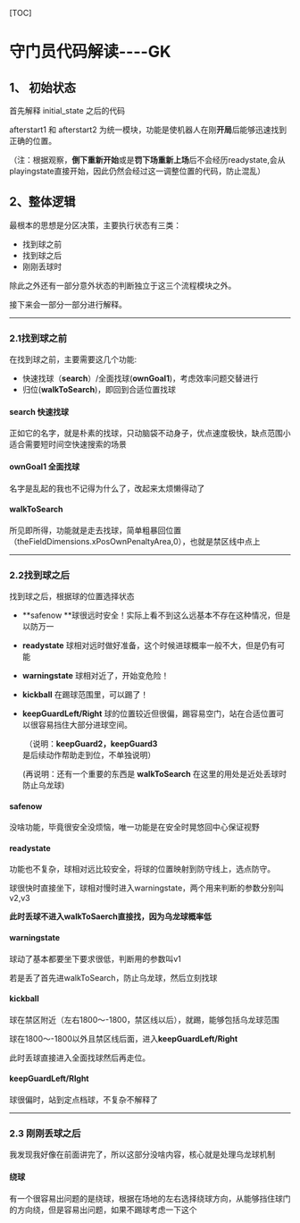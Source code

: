 [TOC]


# 守门员代码解读----GK

## 1、 初始状态

首先解释 initial_state 之后的代码

afterstart1 和 afterstart2 为统一模块，功能是使机器人在刚**开局**后能够迅速找到正确的位置。

（注：根据观察，**倒下重新开始**或是**罚下场重新上场**后不会经历readystate,会从playingstate直接开始，因此仍然会经过这一调整位置的代码，防止混乱）

## 2、整体逻辑

最根本的思想是分区决策，主要执行状态有三类：

* 找到球之前
* 找到球之后
* 刚刚丢球时

除此之外还有一部分意外状态的判断独立于这三个流程模块之外。

接下来会一部分一部分进行解释。

----

### 2.1找到球之前

在找到球之前，主要需要这几个功能:

* 快速找球（**search**）/全面找球(**ownGoal1**)，考虑效率问题交替进行
* 归位(**walkToSearch**)，即回到合适位置找球

#### search 快速找球

正如它的名字，就是朴素的找球，只动脑袋不动身子，优点速度极快，缺点范围小适合需要短时间空快速搜索的场景

#### ownGoal1 全面找球

名字是乱起的我也不记得为什么了，改起来太烦懒得动了

#### walkToSearch

所见即所得，功能就是走去找球，简单粗暴回位置（theFieldDimensions.xPosOwnPenaltyArea,0），也就是禁区线中点上

----

### 2.2找到球之后

找到球之后，根据球的位置选择状态

* **safenow **球很远时安全！实际上看不到这么远基本不存在这种情况，但是以防万一

* **readystate** 球相对远时做好准备，这个时候进球概率一般不大，但是仍有可能

* **warningstate** 球相对近了，开始变危险！

* **kickball** 在踢球范围里，可以踢了！

* **keepGuardLeft/Right** 球的位置较近但很偏，踢容易空门，站在合适位置可以很容易挡住大部分进球空间。

  ​											（说明：**keepGuard2，keepGuard3** 是后续动作帮助走到位，不单独说明）

  (再说明：还有一个重要的东西是 **walkToSearch** 在这里的用处是近处丢球时防止乌龙球)

#### safenow

没啥功能，毕竟很安全没烦恼，唯一功能是在安全时晃悠回中心保证视野

#### readystate

功能也不复杂，球相对远比较安全，将球的位置映射到防守线上，选点防守。

球很快时直接坐下，球相对慢时进入warningstate，两个用来判断的参数分别叫v2,v3

​	**此时丢球不进入walkToSaerch直接找，因为乌龙球概率低**

#### warningstate

球动了基本都要坐下要求很低，判断用的参数叫v1

若是丢了首先进walkToSearch，防止乌龙球，然后立刻找球

#### kickball

球在禁区附近（左右1800～-1800，禁区线以后），就踢，能够包括乌龙球范围

球在1800～-1800以外且禁区线后面，进入**keepGuardLeft/Right** 

此时丢球直接进入全面找球然后再走位。

#### keepGuardLeft/RIght

球很偏时，站到定点档球，不复杂不解释了

----

### 2.3 刚刚丢球之后

我发现我好像在前面讲完了，所以这部分没啥内容，核心就是处理乌龙球机制

#### 绕球

有一个很容易出问题的是绕球，根据在场地的左右选择绕球方向，从能够挡住球门的方向绕，但是容易出问题，如果不踢球考虑一下这个

